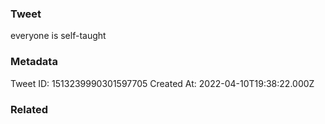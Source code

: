 ### Tweet
everyone is self-taught

### Metadata
Tweet ID: 1513239990301597705
Created At: 2022-04-10T19:38:22.000Z

### Related

